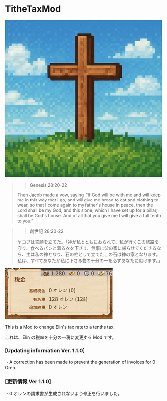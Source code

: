 # TitheTaxMod
![草原の上に立てられた十字架ドット絵](preview.png "草原の上に立てられた十字架ドット絵")

>> Genesis 28:20-22
>
> Then Jacob made a vow, saying, “If God will be with me and will keep me in this way that I go, and will give me bread to eat and clothing to wear, so that I come again to my father's house in peace, then the Lord shall be my God, and this stone, which I have set up for a pillar, shall be God's house. And of all that you give me I will give a full tenth to you.”

>> 創世記 28:20-22
>
> ヤコブは誓願を立てた。「神が私とともにおられて、私が行くこの旅路を守り、食べるパンと着る衣を下さり、無事に父の家に帰らせてくださるなら、主は私の神となり、石の柱として立てたこの石は神の家となります。私は、すべてあなたが私に下さる物の十分の一を必ずあなたに献げます。」

![MOD導入後画面](demo.png "MOD導入後画面")

This is a Mod to change Elin's tax rate to a tenths tax.

これは、Elin の税率を十分の一税に変更する Mod です。

### [Updating information Ver. 1.1.0]
・A correction has been made to prevent the generation of invoices for 0 Oren.

### [更新情報 Ver 1.1.0]
・0 オレンの請求書が生成されないよう修正を行いました。
